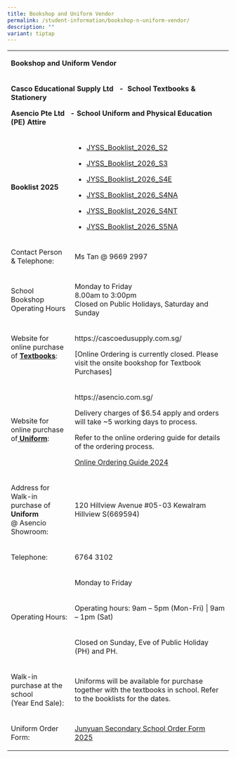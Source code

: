 ```yaml
---
title: Bookshop and Uniform Vendor
permalink: /student-information/bookshop-n-uniform-vendor/
description: ""
variant: tiptap
---
```

<table style="minWidth: 50px">
<colgroup>
<col>
<col>
</colgroup>
<tbody>
<tr>
<td rowspan="1" colspan="2">
<p><strong>Bookshop and Uniform Vendor</strong>
</p>
</td>
</tr>
<tr>
<td rowspan="1" colspan="2">
<p><strong>Casco Educational Supply Ltd&nbsp; &nbsp;-</strong>&nbsp;&nbsp;<strong>School Textbooks &amp; Stationery&nbsp;</strong>
</p>
<p><strong>Asencio Pte Ltd </strong>&nbsp;&nbsp;<strong>- School Uniform and Physical Education (PE) Attire</strong>
</p>
</td>
</tr>
<tr>
<td rowspan="1" colspan="1">
<p><strong>Booklist 2025</strong>
</p>
</td>
<td rowspan="1" colspan="1">
<ul data-tight="true" class="tight">
<li>
<p><a href="/files/JYSS_Booklist_2026__S2.pdf" rel="noopener nofollow" target="_blank">JYSS_Booklist_2026_S2</a>
</p>
</li>
<li>
<p><a href="/files/JYSS_Booklist_2026__S3.pdf" rel="noopener nofollow" target="_blank">JYSS_Booklist_2026_S3</a>
</p>
</li>
<li>
<p><a href="/files/JYSS_Booklist_2026__S4E.pdf" rel="noopener nofollow" target="_blank">JYSS_Booklist_2026_S4E</a>
<br>
</p>
</li>
<li>
<p><a href="/files/JYSS_Booklist_2026__S4NA.pdf" rel="noopener nofollow" target="_blank">JYSS_Booklist_2026_S4NA</a>
</p>
</li>
<li>
<p><a href="/files/JYSS_Booklist_2026__S4NT.pdf" rel="noopener nofollow" target="_blank">JYSS_Booklist_2026_S4NT</a>
</p>
</li>
<li>
<p><a href="/files/JYSS_Booklist_2026__S5NA.pdf" rel="noopener nofollow" target="_blank">JYSS_Booklist_2026_S5NA</a>
</p>
</li>
</ul>
</td>
</tr>
<tr>
<td rowspan="1" colspan="1">
<p>Contact Person &amp; Telephone:</p>
</td>
<td rowspan="1" colspan="1">
<p>Ms Tan @ 9669 2997</p>
</td>
</tr>
<tr>
<td rowspan="1" colspan="1">
<p>School Bookshop Operating Hours</p>
</td>
<td rowspan="1" colspan="1">
<p>Monday to Friday
<br>8.00am to 3:00pm&nbsp;
<br>Closed on Public Holidays, Saturday and Sunday</p>
</td>
</tr>
<tr>
<td rowspan="1" colspan="1">
<p>Website for online purchase of <strong><u>Textbooks</u></strong>:&nbsp;</p>
<p>&nbsp;</p>
</td>
<td rowspan="1" colspan="1">
<p><a rel="noopener noreferrer nofollow" target="_blank">https://cascoedusupply.com.sg/</a>
</p>
<p>[Online Ordering is currently closed. Please visit the onsite bookshop
for Textbook Purchases]</p>
</td>
</tr>
<tr>
<td rowspan="1" colspan="1">
<p>Website for online purchase of<strong><u> Uniform</u></strong>:</p>
</td>
<td rowspan="1" colspan="1">
<p><a rel="noopener noreferrer nofollow" target="_blank">https://asencio.com.sg/</a>
</p>
<p>Delivery charges of $6.54 apply and orders will take ~5 working days to
process.</p>
<p>Refer to the online ordering guide for details of the ordering process.</p>
<p><a href="https://www.junyuansec.moe.edu.sg/files/Online_Ordering_Guide_2024.pdf" rel="noopener noreferrer nofollow" target="_blank">Online Ordering Guide 2024</a>
</p>
</td>
</tr>
<tr>
<td rowspan="1" colspan="1">
<p>Address for Walk-in purchase of <strong>Uniform</strong>
<br>@ Asencio Showroom:</p>
</td>
<td rowspan="1" colspan="1">
<p>120 Hillview Avenue #05-03 Kewalram Hillview S(669594)</p>
</td>
</tr>
<tr>
<td rowspan="1" colspan="1">
<p>Telephone:</p>
</td>
<td rowspan="1" colspan="1">
<p>6764 3102</p>
</td>
</tr>
<tr>
<td rowspan="3" colspan="1">
<p>Operating Hours:</p>
</td>
<td rowspan="1" colspan="1">
<p>Monday to Friday</p>
</td>
</tr>
<tr>
<td rowspan="1" colspan="1">
<p>Operating hours: 9am – 5pm (Mon-Fri) | 9am – 1pm (Sat)</p>
</td>
</tr>
<tr>
<td rowspan="1" colspan="1">
<p>Closed on Sunday, Eve of Public Holiday (PH) and PH.</p>
</td>
</tr>
<tr>
<td rowspan="1" colspan="1">
<p>Walk-in purchase at the school
<br>(Year End Sale):</p>
</td>
<td rowspan="1" colspan="1">
<p>Uniforms will be available for purchase together with the textbooks in
school. Refer to the booklists for the dates.</p>
</td>
</tr>
<tr>
<td rowspan="1" colspan="1">
<p>Uniform Order Form:</p>
</td>
<td rowspan="1" colspan="1">
<p><a href="/files/Junyuan_Secondary_School__Order_Form_2025.pdf" rel="noopener nofollow" target="_blank">Junyuan Secondary School Order Form 2025</a>
</p>
</td>
</tr>
</tbody>
</table>
<p></p>